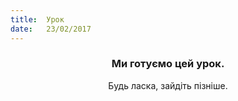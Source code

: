 ```yaml
---
title:  Урок
date:   23/02/2017
---
```


### <center>Ми готуємо цей урок.</center>
<center>Будь ласка, зайдіть пізніше.</center>